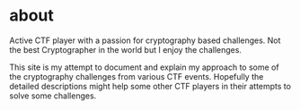 # about

Active CTF player with a passion for cryptography based challenges. Not the best Cryptographer in the world but I enjoy the challenges.

This site is my attempt to document and explain my approach to some of the cryptography challenges from various CTF events. Hopefully the detailed descriptions might help some other CTF players in their attempts to solve some challenges.